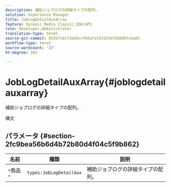 ```yaml
---
description: 補助ジョブログの詳細タイプの配列。
solution: Experience Manager
title: JobLogDetailAuxArray
feature: Dynamic Media Classic,SDK/API
role: Developer,Administrator
translation-type: tm+mt
source-git-commit: 052bfcbcf1bd4ccf60afa7e3325bf58dd07cba85
workflow-type: tm+mt
source-wordcount: '37'
ht-degree: 16%

---
```



# JobLogDetailAuxArray{#joblogdetailauxarray}

補助ジョブログの詳細タイプの配列。

構文

## パラメータ {#section-2fc9bea56b6d4b72b80d4f04c5f9b862}

| 名前 | 種類 | 説明 |
|---|---|---|
| `*`商品`*` | `types:JobLogDetailAux` | 補助ジョブログの詳細タイプの配列。 |

